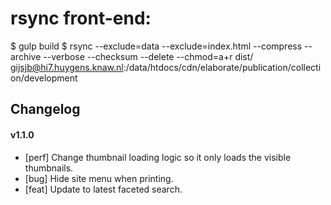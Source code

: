 # rsync front-end:

$ gulp build
$ rsync --exclude=data --exclude=index.html --compress --archive --verbose --checksum --delete --chmod=a+r dist/ gijsjb@hi7.huygens.knaw.nl:/data/htdocs/cdn/elaborate/publication/collection/development


## Changelog

#### v1.1.0

- [perf] Change thumbnail loading logic so it only loads the visible thumbnails.
- [bug] Hide site menu when printing.
- [feat] Update to latest faceted search.


